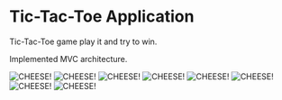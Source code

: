 # Tic-Tac-Toe Application

Tic-Tac-Toe game play it and try to win.

Implemented MVC architecture.

![CHEESE!](https://user-images.githubusercontent.com/74861262/209870838-fa034096-ee97-4c00-86c0-61e0cb21853e.png)
![CHEESE!](https://user-images.githubusercontent.com/74861262/209870846-894f6f3f-97e7-4af2-9ebd-82d64d391a0a.png)
![CHEESE!](https://user-images.githubusercontent.com/74861262/209870880-646d72a5-1e64-4f68-b20e-c0fa9cb3228e.png)
![CHEESE!](https://user-images.githubusercontent.com/74861262/209870900-a5a4bd3e-12c1-46ca-b69a-6d840d04fdba.png)
![CHEESE!](https://user-images.githubusercontent.com/74861262/209870922-e37e973e-8049-4294-b6e7-e3471eb40e75.png)
![CHEESE!](https://user-images.githubusercontent.com/74861262/209870932-f98d8897-3882-47fd-8cbf-957d6f61730f.png)
![CHEESE!](https://user-images.githubusercontent.com/74861262/209870938-812a4097-1af8-4ec4-8887-10b4a34bd5be.png)
![CHEESE!](https://user-images.githubusercontent.com/74861262/209870946-ab8ab079-12e6-4a77-99e3-07af0608a6a5.png)

